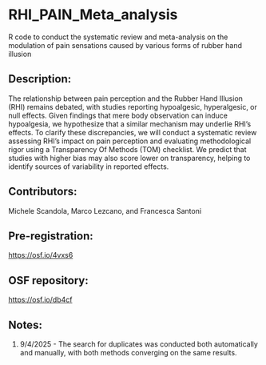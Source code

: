 # RHI_PAIN_Meta_analysis

R code to conduct the systematic review and meta-analysis on the modulation of pain sensations caused by various forms of rubber hand illusion

## Description:

The relationship between pain perception and the Rubber Hand Illusion (RHI) remains debated, with studies reporting hypoalgesic, hyperalgesic, or null effects. Given findings that mere body observation can induce hypoalgesia, we hypothesize that a similar mechanism may underlie RHI’s effects. To clarify these discrepancies, we will conduct a systematic review assessing RHI’s impact on pain perception and evaluating methodological rigor using a Transparency Of Methods (TOM) checklist. We predict that studies with higher bias may also score lower on transparency, helping to identify sources of variability in reported effects.

## Contributors:

Michele Scandola, Marco Lezcano, and Francesca Santoni 

## Pre-registration:

https://osf.io/4vxs6

## OSF repository:

https://osf.io/db4cf

## Notes:

1. 9/4/2025 - The search for duplicates was conducted both automatically and manually, with both methods converging on the same results.